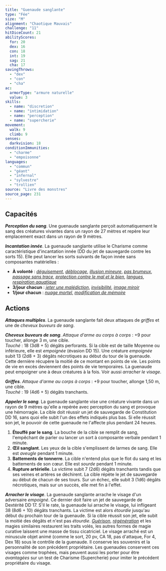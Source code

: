 ```yaml
---
title: "Guenaude sanglante"
type: "Fée"
size: "M"
alignment: "Chaotique Mauvais"
challenge: "11"
hitDiceCount: 21
abilityScores:
  for: 20
  dex: 16
  con: 18
  int: 19
  sag: 21
  cha: 17
savingThrows:
  - "dex"
  - "con"
  - "cha"
ac:
  armorType: "armure naturelle"
  value: 3
skills:
  - name: "discretion"
  - name: "intimidation"
  - name: "perception"
  - name: "supercherie"
movement:
  walk: 9
  climb: 9
senses:
  darkvision: 18
conditionImmunities:
  - "charme"
  - "empoisonne"
languages:
  - "commun"
  - "géant"
  - "infernal"
  - "sylvestre"
  - "trollien"
source: "Livre des monstres"
source_page: 231
---
```

## Capacités
_**Perception du sang**_. Une guenaude sanglante perçoit automatiquement le sang des créatures vivantes dans un rayon de 27 mètres et repère leur emplacement exact dans un rayon de 9 mètres.

_**Incantation innée**_. La guenaude sanglante utilise le Charisme comme caractéristique d'incantation innée (DD du jet de sauvegarde contre les sorts 15). Elle peut lancer les sorts suivants de façon innée sans composantes matérielles :
* **À volonté** : [_déguisement_](/grimoire/deguisement/), [_déblocage_](/grimoire/deblocage/), [_illusion mineure_](/grimoire/illusion-mineure/), [_pas brumeux_](/grimoire/pas-brumeux/), [_passage sans trace_](/grimoire/passage-sans-trace/), [_protection contre le mal et le bien_](/grimoire/protection-contre-le-mal-et-le-bien/), [_langues_](/grimoire/langues/), [_respiration aquatique_](/grimoire/respiration-aquatique/)
* **3/jour chacun** : [_jeter une malédiction_](/grimoire/jeter-une-malediction/), [_invisibilité_](/grimoire/invisibilite/), [_image miroir_](/grimoire/image-miroir/)
* **1/jour chacun** : [_nuage mortel_](/grimoire/nuage-mortel/), [_modification de mémoire_](/grimoire/modification-de-memoire/)

## Actions
_**Attaques multiples**_. La guenaude sanglante fait deux attaques de _griffes_ et une de _cheveux buveurs de sang_.

_**Cheveux buveurs de sang**_. _Attaque d'arme au corps à corps_ : +9 pour toucher, allonge 3 m, une cible.  
_Touché_ : 18 (3d8 + 5) dégâts perforants. Si la cible est de taille Moyenne ou inférieure, elle est _empoignée_ (évasion DD 15). Une créature _empoignée_ subit 13 (2d8 + 3) dégâts nécrotiques au début du tour de la guenaude. Cette dernière récupère la moitié de ce montant en points de vie. Les points de vie en excès deviennent des points de vie temporaires. La guenaude peut empoigner une à deux créatures à la fois. Voir aussi _arracher le visage_.

_**Griffes**_. _Attaque d'arme au corps à corps_ : +9 pour toucher, allonge 1,50 m, une cible.  
_Touché_ : 19 (4d6 + 5) dégâts tranchants.

_**Appeler le sang**_. La guenaude sanglante vise une créature vivante dans un rayon de 9 mètres qu'elle a repérée avec perception du sang et provoque une hémorragie. La cible doit réussir un jet de sauvegarde de Constitution DD 16, sans quoi elle subit l'un des effets indiqués plus bas. Si elle réussit son jet, le pouvoir de cette guenaude ne l'affecte plus pendant 24 heures.
1. **Étouffé par le sang**. La bouche de la cible se remplit de sang, l'empêchant de parler ou lancer un sort à composante verbale pendant 1 minute.
2. **Œil sanglant**. Les yeux de la cible s'emplissent de larmes de sang. Elle est _aveugle_ pendant 1 minute.
3. **Battements de tonnerre**. La cible n'entend plus que le flot du sang et les battements de son cœur. Elle est _sourde_ pendant 1 minute.
4. **Rupture artérielle**. La victime subit 7 (2d6) dégâts tranchants tandis que ses veines et artères se déchirent. La cible répète le jet de sauvegarde au début de chacun de ses tours. Sur un échec, elle subit 3 (1d6) dégâts nécrotiques, mais sur un succès, elle met fin à l'effet.

_**Arracher le visage**_. La guenaude sanglante arrache le visage d'un adversaire _empoigné_. Ce dernier doit faire un jet de sauvegarde de Dextérité DD 17. S'il le rate, la guenaude lui arrache le visage, lui infligeant 38 (8d6 + 10) dégâts tranchants. La victime est alors _étourdie_ jusqu'au début du prochain tour de la guenaude. Si la cible réussit son jet, elle subit la moitié des dégâts et n'est pas _étourdie_. [_Guérison_](/grimoire/guerison/), [_régénération_](/grimoire/regeneration/) et les magies similaires restaurent les traits volés, les autres formes de magie curative laissent une masse de tissu cicatriciel. Le visage arraché est un minuscule objet animé (comme le sort, 20 pv, CA 18, pas d'attaque, For 4, Dex 18) sous le contrôle de la guenaude. Il conserve les souvenirs et la personnalité de son précédent propriétaire. Les guenaudes conservent ces visages comme trophées, mais peuvent aussi les porter pour être _avantagées_ sur un test de Charisme (Supercherie) pour imiter le précédent propriétaire du visage.
